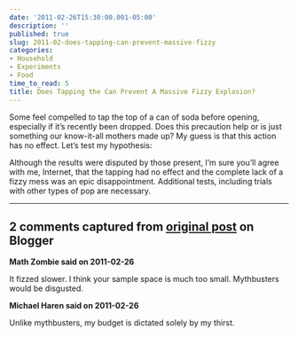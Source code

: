 ```yaml
---
date: '2011-02-26T15:30:00.001-05:00'
description: ''
published: true
slug: 2011-02-does-tapping-can-prevent-massive-fizzy
categories:
- Household
- Experiments
- Food
time_to_read: 5
title: Does Tapping the Can Prevent A Massive Fizzy Explosion?
---
```



Some feel compelled to tap the top of a can of soda before opening, especially if it’s recently been dropped. Does this precaution help or is just something our know-it-all mothers made up? My guess is that this action has no effect. Let’s test my hypothesis:  



Although the results were disputed by those present, I’m sure you’ll agree with me, Internet, that the tapping had no effect and the complete lack of a fizzy mess was an epic disappointment. Additional tests, including trials with other types of pop are necessary.

---

## 2 comments captured from [original post](https://blog.wassupy.com/2011/02/does-tapping-can-prevent-massive-fizzy.html) on Blogger

**Math Zombie said on 2011-02-26**

It fizzed slower. I think your sample space is much too small. Mythbusters would be disgusted.

**Michael Haren said on 2011-02-26**

Unlike mythbusters, my budget is dictated solely by my thirst.

